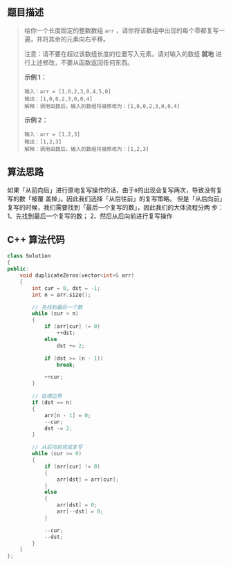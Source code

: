 ## 题目描述

> 给你一个长度固定的整数数组 `arr` ，请你将该数组中出现的每个零都复写一遍，并将其余的元素向右平移。
>
> 注意：请不要在超过该数组长度的位置写入元素。请对输入的数组 **就地** 进行上述修改，不要从函数返回任何东西。
>
>  
>
> **示例 1：**
>
> ```
> 输入：arr = [1,0,2,3,0,4,5,0]
> 输出：[1,0,0,2,3,0,0,4]
> 解释：调用函数后，输入的数组将被修改为：[1,0,0,2,3,0,0,4]
> ```
>
> **示例 2：**
>
> ```
> 输入：arr = [1,2,3]
> 输出：[1,2,3]
> 解释：调用函数后，输入的数组将被修改为：[1,2,3]
> ```



## 算法思路

如果「从前向后」进⾏原地复写操作的话，由于`0`的出现会复写两次，导致没有复写的数「被覆
盖掉」。因此我们选择「从后往前」的复写策略。
但是「从后向前」复写的时候，我们需要找到「最后⼀个复写的数」，因此我们的⼤体流程分两
步：
		1、先找到最后⼀个复写的数；
		2、然后从后向前进⾏复写操作  



## C++ 算法代码

```c++
class Solution 
{
public:
    void duplicateZeros(vector<int>& arr) 
    {
        int cur = 0, dst = -1;
        int n = arr.size();

        // 先找到最后一个数
        while (cur < n)
        {
            if (arr[cur] != 0)
                ++dst;
            else
                dst += 2;

            if (dst >= (n - 1))
                break;

            ++cur;
        }

        // 处理边界
        if (dst == n)
        {
            arr[n - 1] = 0;
            --cur;
            dst -= 2;
        }

        // 从后向前完成复写
        while (cur >= 0)
        {
            if (arr[cur] != 0)
            {
                arr[dst] = arr[cur];  
            }
            else
            {
                arr[dst] = 0;
                arr[--dst] = 0;
            }    

            --cur;
            --dst;
        }
    }
};
```

